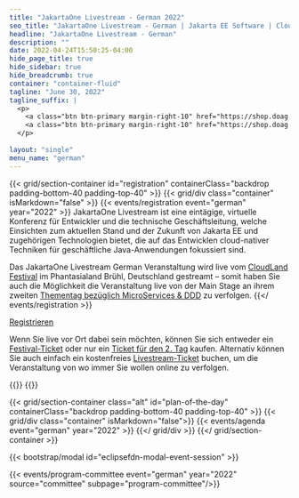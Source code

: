 ```yaml
---
title: "JakartaOne Livestream - German 2022"
seo_title: "JakartaOne Livestream - German | Jakarta EE Software | Cloud Native"
headline: "JakartaOne Livestream - German"
description: ""
date: 2022-04-24T15:50:25-04:00
hide_page_title: true
hide_sidebar: true
hide_breadcrumb: true
container: "container-fluid"
tagline: "June 30, 2022"
tagline_suffix: |
  <p>
    <a class="btn btn-primary margin-right-10" href="https://shop.doag.org/events/cloudland/cfp/">Call For Papers</a>
    <a class="btn btn-primary margin-right-10" href="https://shop.doag.org/events/cloudland/shop/">Registrieren</a>
  </p>
  
layout: "single"
menu_name: "german"
---
```


{{< grid/section-container id="registration" containerClass="backdrop padding-bottom-40 padding-top-40" >}}
{{< grid/div class="container" isMarkdown="false" >}} 
{{< events/registration event="german" year="2022" >}}
JakartaOne Livestream ist eine eintägige, virtuelle Konferenz für Entwickler und die technische Geschäftsleitung, welche Einsichten zum aktuellen Stand und der Zukunft von Jakarta EE und zugehörigen Technologien bietet, die auf das Entwicklen cloud-nativer Techniken für geschäftliche Java-Anwendungen fokussiert sind.

Das JakartaOne Livestream German Veranstaltung wird live vom [CloudLand Festival](https://www.cloudland.org/de/home/) im Phantasialand Brühl, Deutschland gestreamt – somit haben Sie auch die Möglichkeit die Veranstaltung live von der Main Stage an ihrem zweiten [Thementag bezüglich MicroServices & DDD](https://shop.doag.org/events/cloudland/2022/agenda/#eventDay.1656540000) zu verfolgen.
{{</ events/registration >}}
<div class="row registration-2022-german-custom">
  <div class="col-xs-24 col-sm-8 col-md-6"></div>
  <div class="col-xs-24 col-sm-16 col-md-18">
    <p><a class="btn btn-bordered btn-secondary" href="https://shop.doag.org/events/cloudland/shop/">Registrieren</a></p>
    <p class="margin-top-20">
      Wenn Sie live vor Ort dabei sein möchten, können Sie sich entweder ein <a href="https://shop.doag.org/shop/prd.271.cloudland-festival-pass/">Festival-Ticket</a> oder nur ein <a href="https://shop.doag.org/shop/prd.273.cloudland-day-ticket-day-2/">Ticket für den 2. Tag</a> kaufen. Alternativ können Sie auch einfach ein kostenfreies <a href="https://shop.doag.org/shop/prd.345.jakartaone-livestream/">Livestream-Ticket</a> buchen, um die Veranstaltung von wo immer Sie wollen online zu verfolgen.
    </p>
  </div>
</div>
{{</ grid/div >}} 
{{</ grid/section-container >}}

<!-- Add agenda -->
{{< grid/section-container class="alt" id="plan-of-the-day" containerClass="backdrop padding-bottom-40 padding-top-40" >}}
  {{< grid/div class="container" isMarkdown="false">}}
    {{< events/agenda event="german" year="2022" >}}
  {{</ grid/div >}}
{{</ grid/section-container >}}
<!-- Add modal for use w/ agenda -->
{{< bootstrap/modal id="eclipsefdn-modal-event-session" >}}

<!-- Add user carousel for committee -->
{{< events/program-committee event="german" year="2022" source="committee" subpage="program-committee"/>}}
